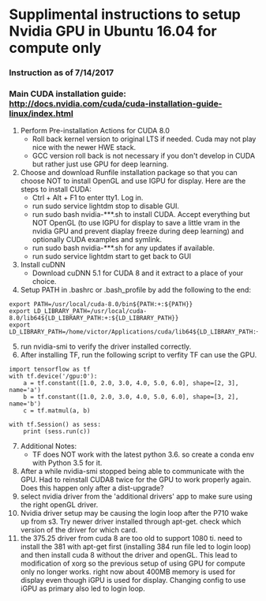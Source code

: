 # Supplimental instructions to setup Nvidia GPU in Ubuntu 16.04 for compute only

### Instruction as of 7/14/2017

### Main CUDA installation guide: http://docs.nvidia.com/cuda/cuda-installation-guide-linux/index.html

1. Perform Pre-installation Actions for CUDA 8.0
    - Roll back kernel version to original LTS if needed. Cuda may not play nice with the newer HWE stack. 
    - GCC version roll back is not necessary if you don't develop in CUDA but rather just use GPU for deep learning. 
2. Choose and download Runfile installation package so that you can choose NOT to install OpenGL and use IGPU for display. Here are the steps to install CUDA:
    - Ctrl + Alt + F1 to enter tty1. Log in. 
    - run sudo service lightdm stop to disable GUI. 
    - run sudo bash nvidia-***.sh to install CUDA. Accept everything but NOT OpenGL (to use IGPU for display to save a little vram in the nvidia GPU and prevent diaplay freeze during deep learning) and optionally CUDA examples and symlink. 
    - run sudo bash nvidia-***.sh for any updates if available. 
    - run sudo service lightdm start to get back to GUI
3. Install cuDNN
    - Download cuDNN 5.1 for CUDA 8 and it extract to a place of your choice. 
4. Setup PATH in .bashrc or .bash_profile by add the following to the end:

```
export PATH=/usr/local/cuda-8.0/bin${PATH:+:${PATH}}
export LD_LIBRARY_PATH=/usr/local/cuda-8.0/lib64${LD_LIBRARY_PATH:+:${LD_LIBRARY_PATH}}
export LD_LIBRARY_PATH=/home/victor/Applications/cuda/lib64${LD_LIBRARY_PATH:+:${LD_LIBRARY_PATH}}
```
5. run nvidia-smi to verify the driver installed correctly. 
6. After installing TF, run the following script to verfity TF can use the GPU. 
```
import tensorflow as tf
with tf.device('/gpu:0'):
    a = tf.constant([1.0, 2.0, 3.0, 4.0, 5.0, 6.0], shape=[2, 3], name='a')
    b = tf.constant([1.0, 2.0, 3.0, 4.0, 5.0, 6.0], shape=[3, 2], name='b')
    c = tf.matmul(a, b)

with tf.Session() as sess:
    print (sess.run(c))
```
7. Additional Notes:
    - TF does NOT work with the latest python 3.6. so create a conda env with Python 3.5 for it. 
8. After a while nvidia-smi stopped being able to communicate with the GPU. Had to reinstall CUDA8 twice for the GPU to work properly again. Does this happen only after a dist-upgrade?
9. select nvidia driver from the 'additional drivers' app to make sure using the right openGL driver. 
10. Nvidia driver setup may be causing the login loop after the P710 wake up from s3. Try newer driver installed through apt-get. check which version of the driver for which card. 
11. the 375.25 driver from cuda 8 are too old to support 1080 ti. need to install the 381 with apt-get first (installing 384 run file led to login loop) and then install cuda 8 without the driver and openGL. This lead to modification of xorg so the previous setup of using GPU for compute only no longer works. right now about 400MB memory is used for display even though iGPU is used for display. Changing config to use iGPU as primary also led to login loop. 
